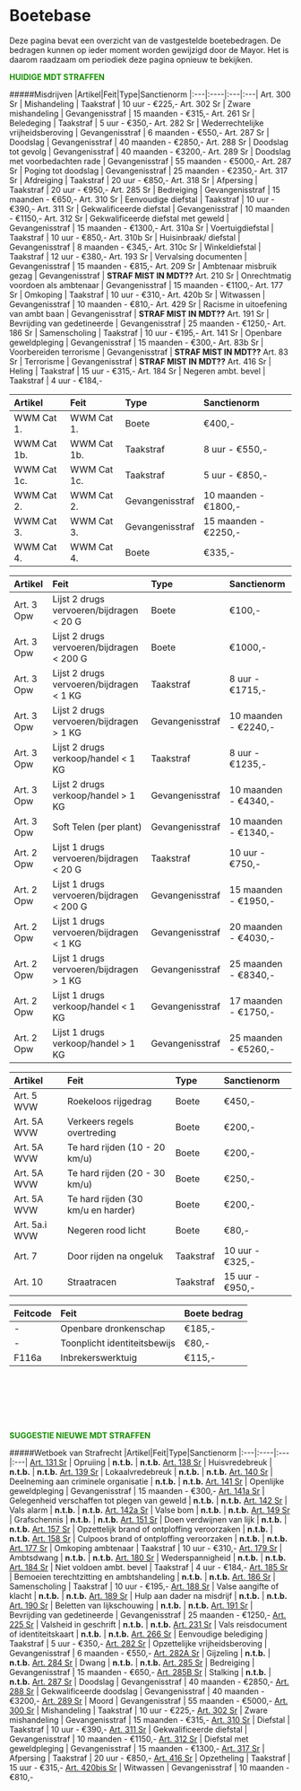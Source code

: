 # Boetebase

Deze pagina bevat een overzicht van de vastgestelde boetebedragen. 
De bedragen kunnen op ieder moment worden gewijzigd door de Mayor. 
Het is daarom raadzaam om periodiek deze pagina opnieuw te bekijken.

<span style="color: #168E02;">__HUIDIGE MDT STRAFFEN__</span>  

#####Misdrijven
|Artikel|Feit|Type|Sanctienorm
|:---|:----|:---|:---|
Art. 300 Sr | Mishandeling | Taakstraf | 10 uur - €225,-
Art. 302 Sr | Zware mishandeling | Gevangenisstraf | 15 maanden - €315,-
Art. 261 Sr | Beledeging | Taakstraf | 5 uur - €350,-
Art. 282 Sr | Wederrechtelijke vrijheidsberoving | Gevangenisstraf | 6 maanden - €550,-
Art. 287 Sr | Doodslag | Gevangenisstraf | 40 maanden - €2850,-
Art. 288 Sr | Doodslag tot gevolg | Gevangenisstraf | 40 maanden - €3200,-
Art. 289 Sr | Doodslag met voorbedachten rade | Gevangenisstraf | 55 maanden - €5000,-
Art. 287 Sr | Poging tot doodslag | Gevangenisstraf | 25 maanden - €2350,-
Art. 317 Sr | Afdreiging | Taakstraf | 20 uur - €850,-
Art. 318 Sr | Afpersing | Taakstraf | 20 uur - €950,-
Art. 285 Sr | Bedreiging | Gevangenisstraf | 15 maanden - €650,-
Art. 310 Sr | Eenvoudige diefstal | Taakstraf | 10 uur - €390,-
Art. 311 Sr | Gekwalificeerde diefstal | Gevangenisstraf | 10 maanden - €1150,-
Art. 312 Sr | Gekwalificeerde diefstal met geweld | Gevangenisstraf | 15 maanden - €1300,-
Art. 310a Sr | Voertuigdiefstal | Taakstraf | 10 uur - €850,-
Art. 310b Sr | Huisinbraak/ diefstal | Gevangenisstraf | 8 maanden - €345,-
Art. 310c Sr | Winkeldiefstal | Taakstraf | 12 uur - €380,-
Art. 193 Sr | Vervalsing documenten | Gevangenisstraf | 15 maanden - €815,-
Art. 209 Sr | Ambtenaar misbruik gezag | Gevangenisstraf | __STRAF MIST IN MDT??__
Art. 210 Sr | Onrechtmatig voordoen als ambtenaar | Gevangenisstraf | 15 maanden - €1100,-
Art. 177 Sr | Omkoping | Taakstraf | 10 uur - €310,-
Art. 420b Sr | Witwassen | Gevangenisstraf | 10 maanden - €810,-
Art. 429 Sr | Racisme in uitoefening van ambt baan | Gevangenisstraf | __STRAF MIST IN MDT??__
Art. 191 Sr | Bevrijding van gedetineerde | Gevangenisstraf | 25 maanden - €1250,-
Art. 186 Sr | Samenscholing | Taakstraf | 10 uur - €195,-
Art. 141 Sr | Openbare geweldpleging | Gevangenisstraf | 15 maanden - €300,-
Art. 83b Sr | Voorbereiden terrorisme | Gevangenisstraf | __STRAF MIST IN MDT??__
Art. 83 Sr | Terrorisme | Gevangenisstraf | __STRAF MIST IN MDT??__
Art. 416 Sr | Heling | Taakstraf | 15 uur - €315,-
Art. 184 Sr | Negeren ambt. bevel | Taakstraf | 4 uur - €184,-

|Artikel|Feit|Type|Sanctienorm
|:---|:----|:---|:---|
WWM Cat 1. | WWM Cat 1. | Boete | €400,-
WWM Cat 1b. | WWM Cat 1b. | Taakstraf | 8 uur - €550,-
WWM Cat 1c. | WWM Cat 1c. | Taakstraf | 5 uur - €850,-
WWM Cat 2. | WWM Cat 2. | Gevangenisstraf | 10 maanden - €1800,-
WWM Cat 3. | WWM Cat 3. | Gevangenisstraf | 15 maanden - €2250,-
WWM Cat 4. | WWM Cat 4. | Boete | €335,-

|Artikel|Feit|Type|Sanctienorm
|:---|:----|:---|:---|
Art. 3 Opw | Lijst 2 drugs vervoeren/bijdragen < 20 G | Boete | €100,-
Art. 3 Opw | Lijst 2 drugs vervoeren/bijdragen < 200 G | Boete | €1000,-
Art. 3 Opw | Lijst 2 drugs vervoeren/bijdragen < 1 KG | Taakstraf | 8 uur - €1715,-
Art. 3 Opw | Lijst 2 drugs vervoeren/bijdragen > 1 KG | Gevangenisstraf | 10 maanden - €2240,-
Art. 3 Opw | Lijst 2 drugs verkoop/handel < 1 KG | Taakstraf | 8 uur - €1235,-
Art. 3 Opw | Lijst 2 drugs verkoop/handel > 1 KG | Gevangenisstraf | 10 maanden - €4340,-
Art. 3 Opw | Soft Telen (per plant) | Gevangenisstraf | 10 maanden - €1340,-
Art. 2 Opw | Lijst 1 drugs vervoeren/bijdragen < 20 G | Taakstraf | 10 uur - €750,-
Art. 2 Opw | Lijst 1 drugs vervoeren/bijdragen < 200 G | Gevangenisstraf | 15 maanden - €1950,-
Art. 2 Opw | Lijst 1 drugs vervoeren/bijdragen < 1 KG | Gevangenisstraf | 20 maanden - €4030,-
Art. 2 Opw | Lijst 1 drugs vervoeren/bijdragen > 1 KG | Gevangenisstraf | 25 maanden - €8340,-
Art. 2 Opw | Lijst 1 drugs verkoop/handel < 1 KG | Gevangenisstraf | 17 maanden - €1750,-
Art. 2 Opw | Lijst 1 drugs verkoop/handel > 1 KG | Gevangenisstraf | 25 maanden - €5260,-

|Artikel|Feit|Type|Sanctienorm
|:---|:----|:---|:---|
Art. 5 WVW | Roekeloos rijgedrag | Boete | €450,-
Art. 5A WVW | Verkeers regels overtreding | Boete | €200,-
Art. 5A WVW | Te hard rijden (10 - 20 km/u) | Boete | €200,-
Art. 5A WVW | Te hard rijden (20 - 30 km/u) | Boete | €250,-
Art. 5A WVW | Te hard rijden (30 km/u en harder) | Boete | €200,-
Art. 5a.i WVW | Negeren rood licht | Boete | €80,-
Art. 7 | Door rijden na ongeluk | Taakstraf | 10 uur - €325,-
Art. 10 | Straatracen | Taakstraf | 15 uur - €950,-

|Feitcode|Feit|Boete bedrag|
|:---|:----|:---|
- | Openbare dronkenschap | €185,- |
- | Toonplicht identiteitsbewijs | €80,- |
F116a | Inbrekerswerktuig | €115,- |

<br>
<br>
<br>
<br>
<br>

<span style="color: #168E02;">__SUGGESTIE NIEUWE MDT STRAFFEN__</span>


#####Wetboek van Strafrecht
|Artikel|Feit|Type|Sanctienorm
|:---|:----|:---|:---|
[Art. 131 Sr](/wetboek/sr/#artikel-131-opruiing) | Opruiing | __n.t.b.__ | __n.t.b.__
[Art. 138 Sr](/wetboek/sr/#artikel-138-huisvredebreuk) | Huisvredebreuk | __n.t.b.__ | __n.t.b.__
[Art. 139 Sr](/wetboek/sr/#artikel-139-lokaalvredebreuk) | Lokaalvredebreuk | __n.t.b.__ | __n.t.b.__
[Art. 140 Sr](/wetboek/sr/#artikel-140-deelneming-aan-criminele-organisatie) | Deelneming aan criminele organisatie | __n.t.b.__ | __n.t.b.__
[Art. 141 Sr](/wetboek/sr/#artikel-141-openlijke-geweldpleging) | Openlijke geweldpleging | Gevangenisstraf | 15 maanden - €300,-
[Art. 141a Sr](/wetboek/sr/#artikel-141a-gelegenheid-verschaffen-tot-plegen-van-geweld) | Gelegenheid verschaffen tot plegen van geweld | __n.t.b.__ | __n.t.b.__
[Art. 142 Sr](/wetboek/sr/#artikel-142-vals-alarm) | Vals alarm | __n.t.b.__ | __n.t.b.__
[Art. 142a Sr](/wetboek/sr/#artikel-142a-valse-bom) | Valse bom | __n.t.b.__ | __n.t.b.__
[Art. 149 Sr](/wetboek/sr/#artikel-149-grafschennis) | Grafschennis | __n.t.b.__ | __n.t.b.__
[Art. 151 Sr](/wetboek/sr/#artikel-151-doen-verdwijnen-van-lijk) | Doen verdwijnen van lijk | __n.t.b.__ | __n.t.b.__
[Art. 157 Sr](/wetboek/sr/#artikel-157-opzettelijk-brank-of-ontploffing-veroorzaken) | Opzettelijk brand of ontploffing veroorzaken | __n.t.b.__ | __n.t.b.__
[Art. 158 Sr](/wetboek/sr/#artikel-158-culpoos-brand-of-ontploffing-veroorzaken) | Culpoos brand of ontploffing veroorzaken | __n.t.b.__ | __n.t.b.__
[Art. 177 Sr](/wetboek/sr/#artikel-177-omkoping-ambtenaar) | Omkoping ambtenaar | Taakstraf | 10 uur - €310,-
[Art. 179 Sr](/wetboek/sr/#artikel-179-ambtsdwang) | Ambtsdwang | __n.t.b.__ | __n.t.b.__
[Art. 180 Sr](/wetboek/sr/#artikel-180-wederspannigheid) | Wederspannigheid | __n.t.b.__ | __n.t.b.__
[Art. 184 Sr](/wetboek/sr/#artikel-184-niet-voldoen-aan-ambtelijk-bevel) | Niet voldoen ambt. bevel | Taakstraf | 4 uur - €184,-
[Art. 185 Sr](/wetboek/sr/#artikel-185-bemoeien-terechtzitting-en-ambtshandeling) | Bemoeien terechtzitting en ambtshandeling | __n.t.b.__ | __n.t.b.__
[Art. 186 Sr](/wetboek/sr/#artikel-186-samenscholing) | Samenscholing | Taakstraf | 10 uur - €195,-
[Art. 188 Sr](/wetboek/sr/#artikel-188-valse-aangifte-of-klacht) | Valse aangifte of klacht | __n.t.b.__ | __n.t.b.__
[Art. 189 Sr](/wetboek/sr/#artikel-189-hulp-aan-dader-na-misdrijf) | Hulp aan dader na misdrijf | __n.t.b.__ | __n.t.b.__
[Art. 190 Sr](/wetboek/sr/#artikel-190-beletten-van-lijkschouwing) | Beletten van lijkschouwing | __n.t.b.__ | __n.t.b.__
[Art. 191 Sr](/wetboek/sr/#artikel-191-bevrijding-van-gedetineerde) | Bevrijding van gedetineerde | Gevangenisstraf | 25 maanden - €1250,-
[Art. 225 Sr](/wetboek/sr/#artikel-225-valsheid-in-geschrift) | Valsheid in geschrift | __n.t.b.__ | __n.t.b.__
[Art. 231 Sr](/wetboek/sr/#artikel-231-vals-reisdocument-of-identiteitskaart) | Vals reisdocument of identiteitskaart | __n.t.b.__ | __n.t.b.__
[Art. 266 Sr](/wetboek/sr/#artikel-266-eenvoudige-belediging) | Eenvoudige belediging | Taakstraf | 5 uur - €350,-
[Art. 282 Sr](/wetboek/sr/#artikel-282-opzettelijke-vrijheidsberoving) | Opzettelijke vrijheidsberoving | Gevangenisstraf | 6 maanden - €550,-
[Art. 282A Sr](/wetboek/sr/#artikel-282A-gijzeling) | Gijzeling | __n.t.b.__ | __n.t.b.__
[Art. 284 Sr](/wetboek/sr/#artikel-284-dwang) | Dwang | __n.t.b.__ | __n.t.b.__
[Art. 285 Sr](/wetboek/sr/#artikel-285-bedreiging-met-ernstig-misdrijf) | Bedreiging | Gevangenisstraf | 15 maanden - €650,-
[Art. 285B Sr](/wetboek/sr/#artikel-285B-staling) | Stalking | __n.t.b.__ | __n.t.b.__
[Art. 287 Sr](/wetboek/sr/#artikel-287-doodslag) | Doodslag | Gevangenisstraf | 40 maanden - €2850,-
[Art. 288 Sr](/wetboek/sr/#artikel-288-gekwalificeerde-doodslag) | Gekwalificeerde doodslag | Gevangenisstraf | 40 maanden - €3200,-
[Art. 289 Sr](/wetboek/sr/#artikel-289-moord) | Moord | Gevangenisstraf | 55 maanden - €5000,-
[Art. 300 Sr](/wetboek/sr/#artikel-300-mishandeling) | Mishandeling | Taakstraf | 10 uur - €225,-
[Art. 302 Sr](/wetboek/sr/#artikel-302-zware-mishandeling) | Zware mishandeling | Gevangenisstraf | 15 maanden - €315,-
[Art. 310 Sr](/wetboek/sr/#artikel-310-diefstal) | Diefstal | Taakstraf | 10 uur - €390,-
[Art. 311 Sr](/wetboek/sr/#artikel-311-gekwalificeerde-diefstal) | Gekwalificeerde diefstal | Gevangenisstraf | 10 maanden - €1150,-
[Art. 312 Sr](/wetboek/sr/#artikel-312-diefstal-met-geweldpleging) | Diefstal met geweldpleging | Gevangenisstraf | 15 maanden - €1300,-
[Art. 317 Sr](/wetboek/sr/#artikel-317-afpersing) | Afpersing | Taakstraf | 20 uur - €850,-
[Art. 416 Sr](/wetboek/sr/#artikel-416-opzetheling) | Opzetheling | Taakstraf | 15 uur - €315,-
[Art. 420bis Sr](/wetboek/sr/#artikel-420bis-witwassen) | Witwassen | Gevangenisstraf | 10 maanden - €810,-









